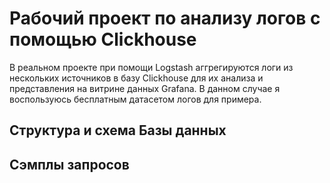 # Рабочий проект по анализу логов с помощью Clickhouse

В реальном проекте при помощи Logstash аггрегируются логи из нескольких источников в базу Clickhouse для их анализа и представления на витрине данных Grafana.
В данном случае я воспользуюсь бесплатным датасетом логов для примера.

## Структура и схема Базы данных

## Сэмплы запросов
